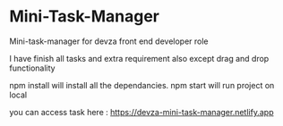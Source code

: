 # Mini-Task-Manager
Mini-task-manager for devza front end developer role

I have finish all tasks and extra requirement also except drag and drop functionality

npm install will install all the dependancies. npm start will run project on local

you can access task here : https://devza-mini-task-manager.netlify.app

